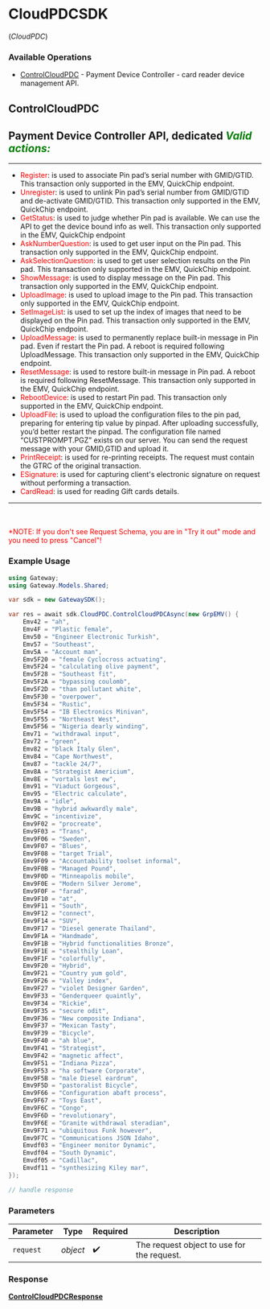# CloudPDCSDK
(*CloudPDC*)

### Available Operations

* [ControlCloudPDC](#controlcloudpdc) - Payment Device Controller - card reader device management API.

## ControlCloudPDC

Payment Device Controller API, dedicated
*<span style="color:green">Valid actions:</span>*
---
___
- <span style="color:red">Register</span>: is used to associate Pin pad’s serial number with GMID/GTID. This transaction only supported in the EMV, QuickChip endpoint.
- <span style="color:red">Unregister</span>: is used to unlink Pin pad’s serial number from GMID/GTID and de-activate GMID/GTID. This transaction only supported in the EMV, QuickChip endpoint.
- <span style="color:red">GetStatus</span>: is used to judge whether Pin pad is available. We can use the API to get the device bound info as well. This transaction only supported in the EMV, QuickChip endpoint
- <span style="color:red">AskNumberQuestion</span>: is used to get user input on the Pin pad. This transaction only supported in the EMV, QuickChip endpoint.
- <span style="color:red">AskSelectionQuestion</span>: is used to get user selection results on the Pin pad. This transaction only supported in the EMV, QuickChip endpoint.
- <span style="color:red">ShowMessage</span>: is used to display message on the Pin pad. This transaction only supported in the EMV, QuickChip endpoint.
- <span style="color:red">UploadImage</span>: is used to upload image to the Pin pad. This transaction only supported in the EMV, QuickChip endpoint.
- <span style="color:red">SetImageList</span>: is used to set up the index of images that need to be displayed on the Pin pad. This transaction only supported in the EMV, QuickChip endpoint.
- <span style="color:red">UploadMessage</span>: is used to permanently replace built-in message in Pin pad. Even if restart the Pin pad. A reboot is required following UploadMessage. This transaction only supported in the EMV, QuickChip endpoint.
- <span style="color:red">ResetMessage</span>: is used to restore built-in message in Pin pad. A reboot is required following ResetMessage. This transaction only supported in the EMV, QuickChip endpoint.
- <span style="color:red">RebootDevice</span>: is used to restart Pin pad. This transaction only supported in the EMV, QuickChip endpoint.
- <span style="color:red">UploadFile</span>: is used to upload the configuration files to the pin pad, preparing for entering tip value by pinpad. After uploading successfully, you’d better restart the pinpad. The configuration file named “CUSTPROMPT.PGZ” exists on our server. You can send the request message with your GMID,GTID and upload it.
- <span style="color:red">PrintReceipt</span>: is used for re-printing receipts. The request must contain the GTRC of the original transaction.
- <span style="color:red">ESignature</span>: is used for capturing client's electronic signature on request without performing a transaction.
- <span style="color:red">CardRead</span>: is used for reading Gift cards details.
<hr>
<br><br><span style="color:red">*NOTE: If you don't see Request Schema, you are in "Try it out" mode and you need to press "Cancel"!</span>


### Example Usage

```csharp
using Gateway;
using Gateway.Models.Shared;

var sdk = new GatewaySDK();

var res = await sdk.CloudPDC.ControlCloudPDCAsync(new GrpEMV() {
    Emv42 = "ah",
    Emv4F = "Plastic female",
    Emv50 = "Engineer Electronic Turkish",
    Emv57 = "Southeast",
    Emv5A = "Account man",
    Emv5F20 = "female Cyclocross actuating",
    Emv5F24 = "calculating olive payment",
    Emv5F28 = "Southeast fit",
    Emv5F2A = "bypassing coulomb",
    Emv5F2D = "than pollutant white",
    Emv5F30 = "overpower",
    Emv5F34 = "Rustic",
    Emv5F54 = "IB Electronics Minivan",
    Emv5F55 = "Northeast West",
    Emv5F56 = "Nigeria dearly winding",
    Emv71 = "withdrawal input",
    Emv72 = "green",
    Emv82 = "black Italy Glen",
    Emv84 = "Cape Northwest",
    Emv87 = "tackle 24/7",
    Emv8A = "Strategist Americium",
    Emv8E = "vortals lest ew",
    Emv91 = "Viaduct Gorgeous",
    Emv95 = "Electric calculate",
    Emv9A = "idle",
    Emv9B = "hybrid awkwardly male",
    Emv9C = "incentivize",
    Emv9F02 = "procreate",
    Emv9F03 = "Trans",
    Emv9F06 = "Sweden",
    Emv9F07 = "Blues",
    Emv9F08 = "target Trial",
    Emv9F09 = "Accountability toolset informal",
    Emv9F0B = "Managed Pound",
    Emv9F0D = "Minneapolis mobile",
    Emv9F0E = "Modern Silver Jerome",
    Emv9F0F = "farad",
    Emv9F10 = "at",
    Emv9F11 = "South",
    Emv9F12 = "connect",
    Emv9F14 = "SUV",
    Emv9F17 = "Diesel generate Thailand",
    Emv9F1A = "Handmade",
    Emv9F1B = "Hybrid functionalities Bronze",
    Emv9F1E = "stealthily Loan",
    Emv9F1F = "colorfully",
    Emv9F20 = "Hybrid",
    Emv9F21 = "Country yum gold",
    Emv9F26 = "Valley index",
    Emv9F27 = "violet Designer Garden",
    Emv9F33 = "Genderqueer quaintly",
    Emv9F34 = "Rickie",
    Emv9F35 = "secure odit",
    Emv9F36 = "New composite Indiana",
    Emv9F37 = "Mexican Tasty",
    Emv9F39 = "Bicycle",
    Emv9F40 = "ah blue",
    Emv9F41 = "Strategist",
    Emv9F42 = "magnetic affect",
    Emv9F51 = "Indiana Pizza",
    Emv9F53 = "ha software Corporate",
    Emv9F5B = "male Diesel eardrum",
    Emv9F5D = "pastoralist Bicycle",
    Emv9F66 = "Configuration abaft process",
    Emv9F67 = "Toys East",
    Emv9F6C = "Congo",
    Emv9F6D = "revolutionary",
    Emv9F6E = "Granite withdrawal steradian",
    Emv9F71 = "ubiquitous Funk however",
    Emv9F7C = "Communications JSON Idaho",
    Emvdf03 = "Engineer monitor Dynamic",
    Emvdf04 = "South Dynamic",
    Emvdf05 = "Cadillac",
    Emvdf11 = "synthesizing Kiley mar",
});

// handle response
```

### Parameters

| Parameter                                  | Type                                       | Required                                   | Description                                |
| ------------------------------------------ | ------------------------------------------ | ------------------------------------------ | ------------------------------------------ |
| `request`                                  | *object*                                   | :heavy_check_mark:                         | The request object to use for the request. |


### Response

**[ControlCloudPDCResponse](../../models/operations/ControlCloudPDCResponse.md)**

